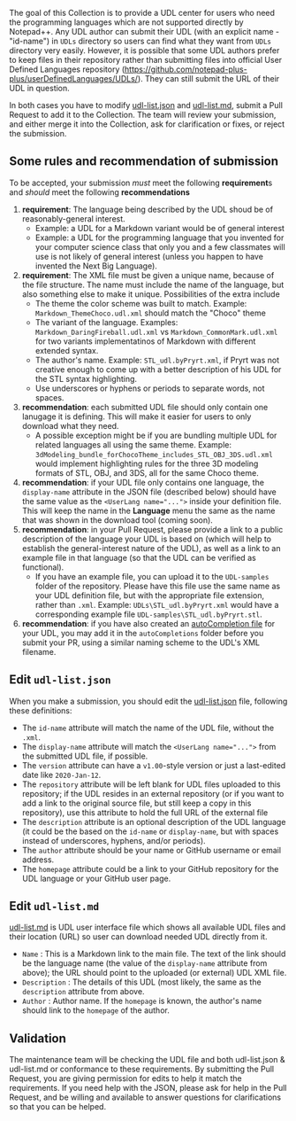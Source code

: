 The goal of this Collection is to provide a UDL center for users who need the programming languages which are not supported directly by Notepad++. Any UDL author can submit their UDL (with an explicit name - "id-name") in `UDLs` directory so users can find what they want from `UDLs` directory very easily.  However, it is possible that some UDL authors prefer to keep files in their repository rather than submitting files into official User Defined Languages repository (https://github.com/notepad-plus-plus/userDefinedLanguages/UDLs/). They can still submit the URL of their UDL in question.

In both cases you have to modify [udl-list.json](https://github.com/notepad-plus-plus/userDefinedLanguages/blob/master/udl-list.json) and [udl-list.md](https://github.com/notepad-plus-plus/userDefinedLanguages/blob/master/udl-list.md), submit a Pull Request to add it to the Collection. The team will review your submission, and either merge it into the Collection, ask for clarification or fixes, or reject the submission.


## Some rules and recommendation of submission

To be accepted, your submission _must_ meet the following **requirement**s and _should_ meet the following **recommendations**
1. **requirement**: The language being described by the UDL shoud be of reasonably-general interest.
   * Example: a UDL for a Markdown variant would be of general interest
   * Example: a UDL for the programming language that you invented for your computer science class that only you and a few classmates will use is not likely of general interest (unless you happen to have invented the Next Big Language).
2. **requirement**: The XML file must be given a unique name, because of the file structure.  The name must include the name of the language, but also something else to make it unique.  Possibilities of the extra include
   * The theme the color scheme was built to match.  Example: `Markdown_ThemeChoco.udl.xml` should match the "Choco" theme
   * The variant of the language.  Examples: `Markdown_DaringFireball.udl.xml` vs `Markdown_CommonMark.udl.xml` for two variants implementatinos of Markdown with different extended syntax.
   * The author's name.  Example: `STL_udl.byPryrt.xml`, if Pryrt was not creative enough to come up with a better description of his UDL for the STL syntax highlighting.
   * Use underscores or hyphens or periods to separate words, not spaces.
3. **recommendation**: each submitted UDL file should only contain one lanugage it is defining.  This will make it easier for users to only download what they need.
   * A possible exception might be if you are bundling multiple UDL for related languages all using the same theme.  Example: `3dModeling_bundle_forChocoTheme_includes_STL_OBJ_3DS.udl.xml` would implement highlighting rules for the three 3D modeling formats of STL, OBJ, and 3DS, all for the same Choco theme.
4. **recommendation**: if your UDL file only contains one language, the `display-name` attribute in the JSON file (described below) should have the same value as the `<UserLang name="...">` inside your definition file.  This will keep the name in the **Language** menu the same as the name that was shown in the download tool (coming soon).
5. **recommendation**: in your Pull Request, please provide a link to a public description of the language your UDL is based on (which will help to establish the general-interest nature of the UDL), as well as a link to an example file in that language (so that the UDL can be verified as functional).
   * If you have an example file, you can upload it to the `UDL-samples` folder of the repository. Please have this file use the same name as your UDL definition file, but with the appropriate file extension, rather than `.xml`.  Example: `UDLs\STL_udl.byPryrt.xml` would have a corresponding example file `UDL-samples\STL_udl.byPryrt.stl`.
6. **recommendation**: if you have also created an [autoCompletion file](https://npp-user-manual.org/docs/auto-completion/) for your UDL, you may add it in the `autoCompletions` folder before you submit your PR, using a similar naming scheme to the UDL's XML filename. 

## Edit `udl-list.json`

When you make a submission, you should edit the [udl-list.json](https://github.com/notepad-plus-plus/userDefinedLanguages/blob/master/udl-list.json) file, following these definitions:
* The `id-name` attribute will match the name of the UDL file, without the `.xml`.
* The `display-name` attribute will match the `<UserLang name="...">` from the submitted UDL file, if possible.
* The `version` attribute can have a `v1.00`-style version or just a last-edited date like `2020-Jan-12`.
* The `repository` attribute will be left blank for UDL files uploaded to this repository; if the UDL resides in an external repository (or if you want to add a link to the original source file, but still keep a copy in this repository), use this attribute to hold the full URL of the external file
* The `description` attribute is an optional description of the UDL language (it could be the based on the `id-name` or `display-name`, but with spaces instead of underscores, hyphens, and/or periods).
* The `author` attribute should be your name or GitHub username or email address.
* The `homepage` attribute could be a link to your GitHub repository for the UDL language or your GitHub user page.


## Edit `udl-list.md`

[udl-list.md](https://github.com/notepad-plus-plus/userDefinedLanguages/blob/master/udl-list.md) is UDL user interface file which shows all available UDL files and their location (URL) so user can download needed UDL directly from it.
* `Name` : This is a Markdown link to the main file.  The text of the link should be the language name (the value of the `display-name` attribute from above); the URL should point to the uploaded (or external) UDL XML file.
* `Description` : The details of this UDL (most likely, the same as the `description` attribute from above.
* `Author` : Author name.  If the `homepage` is known, the author's name should link to the `homepage` of the author.

## Validation

The maintenance team will be checking the UDL file and both udl-list.json & udl-list.md or conformance to these requirements. By submitting the Pull Request, you are giving permission for edits to help it match the requirements. If you need help with the JSON, please ask for help in the Pull Request, and be willing and available to answer questions for clarifications so that you can be helped.
